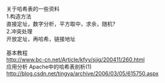 关于哈希表的一些资料<br />
1.构造方法<br />
直接定址，数字分析，平方取中，求余，随机?<br />
2.冲突处理<br />
开放定址，再哈希，链接地址<br />
&nbsp;<br />
基本教程 <br />
http://www.bc-cn.net/Article/kfyy/sjjg/200411/260.html<br />
应用分析 Apache中的哈希表剖析(1)&nbsp;&nbsp;&nbsp;&nbsp; <br />
http://blog.csdn.net/tingya/archive/2006/03/05/615750.aspx
 